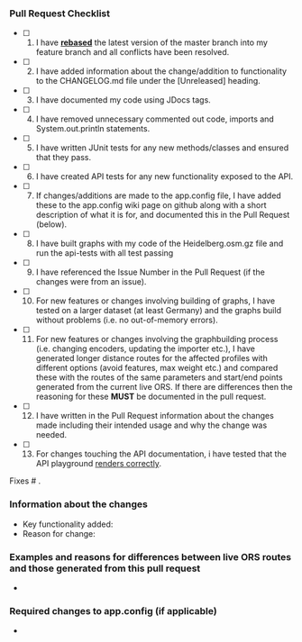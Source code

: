### Pull Request Checklist
<!--- Please make sure you have completed the following items BEFORE submitting a pull request (put an x in each box when you have checked you have done them): -->
- [ ] 1. I have [**rebased**](https://github.com/GIScience/openrouteservice/blob/master/CONTRIBUTE.md#pull-request-guidelines) the latest version of the master branch into my feature branch and all conflicts have been resolved.
- [ ] 2. I have added information about the change/addition to functionality to the CHANGELOG.md file under the [Unreleased] heading.
- [ ] 3. I have documented my code using JDocs tags.
- [ ] 4. I have removed unnecessary commented out code, imports and System.out.println statements.
- [ ] 5. I have written JUnit tests for any new methods/classes and ensured that they pass.
- [ ] 6. I have created API tests for any new functionality exposed to the API.
- [ ] 7. If changes/additions are made to the app.config file, I have added these to the app.config wiki page on github along with a short description of what it is for, and documented this in the Pull Request (below).
- [ ] 8. I have built graphs with my code of the Heidelberg.osm.gz file and run the api-tests with all test passing
- [ ] 9. I have referenced the Issue Number in the Pull Request (if the changes were from an issue).
- [ ] 10. For new features or changes involving building of graphs, I have tested on a larger dataset (at least Germany) and the graphs build without problems (i.e. no out-of-memory errors).
- [ ] 11. For new features or changes involving the graphbuilding process (i.e. changing encoders, updating the importer etc.), I have generated longer distance routes for the affected profiles with different options (avoid features, max weight etc.) and compared these with the routes of the same parameters and start/end points generated from the current live ORS. If there are differences then the reasoning for these **MUST** be documented in the pull request.
- [ ] 12. I have written in the Pull Request information about the changes made including their intended usage and why the change was needed.
- [ ] 13. For changes touching the API documentation, i have tested that the API playground [renders correctly](https://gitlab.gistools.geog.uni-heidelberg.de/giscience/openrouteservice-infrastructure/ors-docs-api#test-new-ors-documentation).

Fixes # .

### Information about the changes
- Key functionality added:
- Reason for change:

### Examples and reasons for differences between live ORS routes and those generated from this pull request
-

### Required changes to app.config (if applicable)
-
